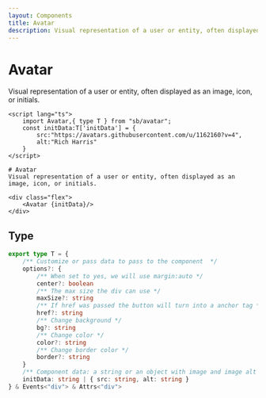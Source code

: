 ```yaml
---
layout: Components
title: Avatar
description: Visual representation of a user or entity, often displayed as an image, icon, or initials.
---
```

<script lang="ts">
    import Avatar,{ type T } from "sb/avatar";
    const initData:T['initData'] = {
        src:"https://avatars.githubusercontent.com/u/1162160?v=4",
        alt:"Rich Harris"
    }
</script>

# Avatar
Visual representation of a user or entity, often displayed as an image, icon, or initials.

<div class="flex">
    <Avatar {initData}/>
</div>

```svelte
<script lang="ts">
    import Avatar,{ type T } from "sb/avatar";
    const initData:T['initData'] = {
        src:"https://avatars.githubusercontent.com/u/1162160?v=4",
        alt:"Rich Harris"
    }
</script>

# Avatar
Visual representation of a user or entity, often displayed as an image, icon, or initials.

<div class="flex">
    <Avatar {initData}/>
</div>
```

## Type
```ts
export type T = {
    /** Customize or pass data to pass to the component  */
    options?: {
        /** When set to yes, we will use margin:auto */
        center?: boolean
        /** The max size the div can use */
        maxSize?: string
        /** If href was passed the button will turn into a anchor tag */
        href?: string
        /** Change background */
        bg?: string
        /** Change color */
        color?: string
        /** Change border color */
        border?: string
    }
    /** Component data: a string or an object with image and image alt */
    initData: string | { src: string, alt: string }
} & Events<"div"> & Attrs<"div">
```